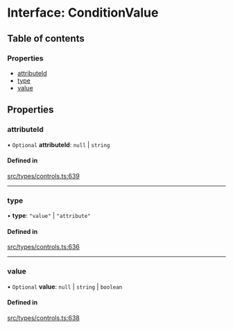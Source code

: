 # Interface: ConditionValue

## Table of contents

### Properties

- [attributeId](../wiki/ConditionValue#attributeid)
- [type](../wiki/ConditionValue#type)
- [value](../wiki/ConditionValue#value)

## Properties

### attributeId

• `Optional` **attributeId**: ``null`` \| `string`

#### Defined in

[src/types/controls.ts:639](https://github.com/decisively-io/interview-sdk/blob/7ff582e2e1b882fdedb5de2863fed60488554378/src/types/controls.ts#L639)

___

### type

• **type**: ``"value"`` \| ``"attribute"``

#### Defined in

[src/types/controls.ts:636](https://github.com/decisively-io/interview-sdk/blob/7ff582e2e1b882fdedb5de2863fed60488554378/src/types/controls.ts#L636)

___

### value

• `Optional` **value**: ``null`` \| `string` \| `boolean`

#### Defined in

[src/types/controls.ts:638](https://github.com/decisively-io/interview-sdk/blob/7ff582e2e1b882fdedb5de2863fed60488554378/src/types/controls.ts#L638)
